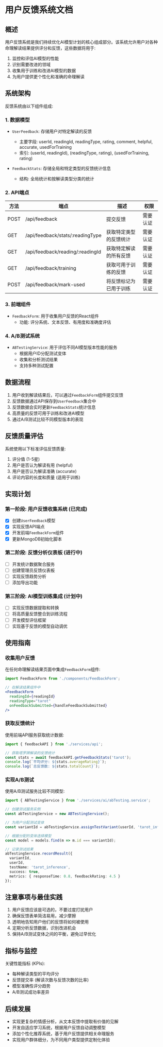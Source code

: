 # 用户反馈系统文档

## 概述

用户反馈系统是我们持续优化AI模型计划的核心组成部分。该系统允许用户对各种命理解读结果提供评分和反馈，这些数据将用于:

1. 监控和评估AI模型的性能
2. 识别需要改进的领域
3. 收集用于训练和改进AI模型的数据
4. 为用户提供更个性化和准确的命理解读

## 系统架构

反馈系统由以下组件组成:

### 1. 数据模型

- `UserFeedback`: 存储用户对特定解读的反馈
  - 主要字段: userId, readingId, readingType, rating, comment, helpful, accurate, usedForTraining
  - 索引: (userId, readingId), (readingType, rating), (usedForTraining, rating)

- `FeedbackStats`: 存储全局和特定类型的反馈统计信息
  - 结构: 全局统计和按解读类型分类的统计

### 2. API端点

| 方法 | 端点 | 描述 | 权限 |
|------|------|------|------|
| POST | /api/feedback | 提交反馈 | 需要认证 |
| GET | /api/feedback/stats/:readingType | 获取特定类型的反馈统计 | 需要认证 |
| GET | /api/feedback/reading/:readingId | 获取特定解读的所有反馈 | 需要认证 |
| GET | /api/feedback/training | 获取可用于训练的反馈 | 需要认证 |
| POST | /api/feedback/mark-used | 将反馈标记为已用于训练 | 需要认证 |

### 3. 前端组件

- `FeedbackForm`: 用于收集用户反馈的React组件
  - 功能: 评分系统、文本反馈、有用度和准确度评估

### 4. A/B测试系统

- `ABTestingService`: 用于评估不同AI模型版本性能的服务
  - 根据用户ID分配测试变体
  - 收集和分析测试结果
  - 支持多种测试配置

## 数据流程

1. 用户收到解读结果后，可以通过`FeedbackForm`组件提交反馈
2. 反馈数据通过API保存到`UserFeedback`集合中
3. 反馈数据会实时更新`FeedbackStats`统计信息
4. 高质量的反馈可用于训练和改进AI模型
5. 通过A/B测试比较不同模型版本的表现

## 反馈质量评估

系统使用以下标准评估反馈质量:

1. 评分值 (1-5星)
2. 用户是否认为解读有用 (helpful)
3. 用户是否认为解读准确 (accurate)
4. 评论内容的长度和质量 (适用于训练)

## 实现计划

### 第一阶段: 用户反馈收集系统 (已完成)
- [x] 创建`UserFeedback`模型
- [x] 实现反馈API端点
- [x] 开发前端`FeedbackForm`组件
- [x] 更新MongoDB初始化脚本

### 第二阶段: 反馈分析仪表板 (进行中)
- [ ] 开发统计数据聚合服务
- [ ] 创建管理员反馈仪表板
- [ ] 实现反馈趋势分析
- [ ] 添加导出功能

### 第三阶段: AI模型训练集成 (计划中)
- [ ] 实现反馈数据提取和转换
- [ ] 将高质量反馈整合到训练流程
- [ ] 开发模型评估框架
- [ ] 实现基于反馈的模型自动调优

## 使用指南

### 收集用户反馈

在任何命理解读结果页面中集成`FeedbackForm`组件:

```jsx
import FeedbackForm from './components/FeedbackForm';

// 在解读结果组件中
<FeedbackForm 
  readingId={readingId} 
  readingType="tarot" 
  onFeedbackSubmitted={handleFeedbackSubmitted} 
/>
```

### 获取反馈统计

使用前端API服务获取统计数据:

```javascript
import { feedbackAPI } from './services/api';

// 获取塔罗牌解读的反馈统计
const stats = await feedbackAPI.getFeedbackStats('tarot');
console.log(`平均评分: ${stats.averageRating}`);
console.log(`总反馈数: ${stats.totalCount}`);
```

### 实现A/B测试

使用A/B测试服务比较不同模型:

```typescript
import { ABTestingService } from './services/ai/abTesting.service';

// 创建测试服务实例
const abTestingService = new ABTestingService();

// 为用户分配测试变体
const variantId = abTestingService.assignTestVariant(userId, 'tarot_inference');

// 根据分配的变体选择模型
const model = models.find(m => m.id === variantId);

// 记录测试结果
abTestingService.recordResult({
  variantId,
  userId,
  testName: 'tarot_inference',
  success: true,
  metrics: { responseTime: 0.8, feedbackRating: 4.5 }
});
```

## 注意事项与最佳实践

1. 用户反馈应该是可选的，不要过度打扰用户
2. 确保反馈表单简洁易用，减少摩擦
3. 透明地告知用户他们的反馈将如何被使用
4. 定期分析反馈数据，识别改进机会
5. 保持A/B测试变体之间的平衡，避免过早优化

## 指标与监控

关键性能指标 (KPIs):

- 每种解读类型的平均评分
- 反馈提交率 (解读次数与反馈次数的比率)
- 模型准确性评分趋势
- A/B测试成功率差异

## 后续发展

- 实现更复杂的情感分析，从文本反馈中提取有价值的见解
- 开发自适应学习系统，根据用户反馈自动调整模型
- 添加个性化推荐系统，基于用户反馈提供相关命理服务
- 实现用户群体细分，为不同用户类型提供定制化体验 